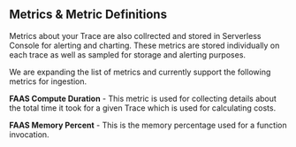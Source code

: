 <!--
title: Metrics
menuText: Metrics
description: Metric definitions
menuOrder: 4
-->

## Metrics & Metric Definitions
Metrics about your Trace are also collrected and stored in
Serverless Console for alerting and charting. These metrics
are stored individually on each trace as well as sampled for
storage and alerting purposes.  

We are expanding the list of metrics and currently support the 
following metrics for ingestion.

**FAAS Compute Duration** - This metric is used for collecting 
details about the total time it took for a given Trace which is 
used for calculating costs. 

**FAAS Memory Percent**  - This is the memory percentage 
used for a function invocation.